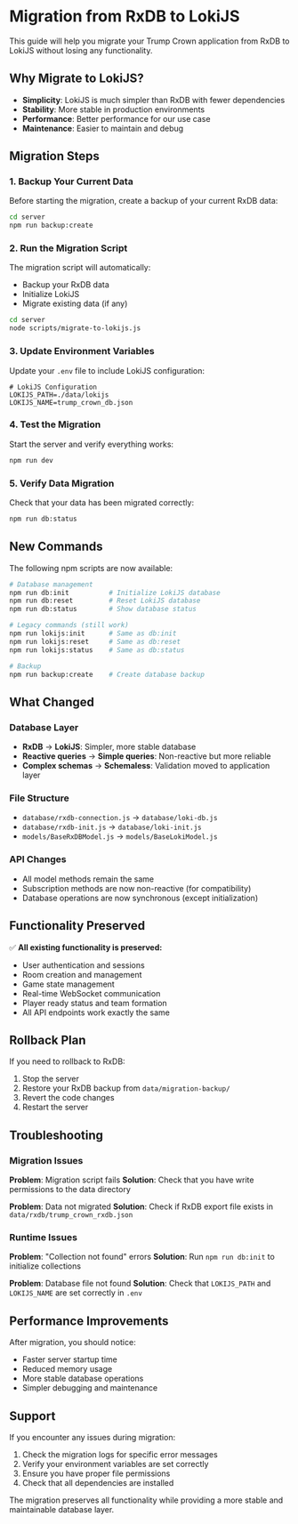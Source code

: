 # Migration from RxDB to LokiJS

This guide will help you migrate your Trump Crown application from RxDB to LokiJS without losing any functionality.

## Why Migrate to LokiJS?

- **Simplicity**: LokiJS is much simpler than RxDB with fewer dependencies
- **Stability**: More stable in production environments
- **Performance**: Better performance for our use case
- **Maintenance**: Easier to maintain and debug

## Migration Steps

### 1. Backup Your Current Data

Before starting the migration, create a backup of your current RxDB data:

```bash
cd server
npm run backup:create
```

### 2. Run the Migration Script

The migration script will automatically:
- Backup your RxDB data
- Initialize LokiJS
- Migrate existing data (if any)

```bash
cd server
node scripts/migrate-to-lokijs.js
```

### 3. Update Environment Variables

Update your `.env` file to include LokiJS configuration:

```env
# LokiJS Configuration
LOKIJS_PATH=./data/lokijs
LOKIJS_NAME=trump_crown_db.json
```

### 4. Test the Migration

Start the server and verify everything works:

```bash
npm run dev
```

### 5. Verify Data Migration

Check that your data has been migrated correctly:

```bash
npm run db:status
```

## New Commands

The following npm scripts are now available:

```bash
# Database management
npm run db:init          # Initialize LokiJS database
npm run db:reset         # Reset LokiJS database
npm run db:status        # Show database status

# Legacy commands (still work)
npm run lokijs:init      # Same as db:init
npm run lokijs:reset     # Same as db:reset
npm run lokijs:status    # Same as db:status

# Backup
npm run backup:create    # Create database backup
```

## What Changed

### Database Layer
- **RxDB** → **LokiJS**: Simpler, more stable database
- **Reactive queries** → **Simple queries**: Non-reactive but more reliable
- **Complex schemas** → **Schemaless**: Validation moved to application layer

### File Structure
- `database/rxdb-connection.js` → `database/loki-db.js`
- `database/rxdb-init.js` → `database/loki-init.js`
- `models/BaseRxDBModel.js` → `models/BaseLokiModel.js`

### API Changes
- All model methods remain the same
- Subscription methods are now non-reactive (for compatibility)
- Database operations are now synchronous (except initialization)

## Functionality Preserved

✅ **All existing functionality is preserved:**
- User authentication and sessions
- Room creation and management
- Game state management
- Real-time WebSocket communication
- Player ready status and team formation
- All API endpoints work exactly the same

## Rollback Plan

If you need to rollback to RxDB:

1. Stop the server
2. Restore your RxDB backup from `data/migration-backup/`
3. Revert the code changes
4. Restart the server

## Troubleshooting

### Migration Issues

**Problem**: Migration script fails
**Solution**: Check that you have write permissions to the data directory

**Problem**: Data not migrated
**Solution**: Check if RxDB export file exists in `data/rxdb/trump_crown_rxdb.json`

### Runtime Issues

**Problem**: "Collection not found" errors
**Solution**: Run `npm run db:init` to initialize collections

**Problem**: Database file not found
**Solution**: Check that `LOKIJS_PATH` and `LOKIJS_NAME` are set correctly in `.env`

## Performance Improvements

After migration, you should notice:
- Faster server startup time
- Reduced memory usage
- More stable database operations
- Simpler debugging and maintenance

## Support

If you encounter any issues during migration:

1. Check the migration logs for specific error messages
2. Verify your environment variables are set correctly
3. Ensure you have proper file permissions
4. Check that all dependencies are installed

The migration preserves all functionality while providing a more stable and maintainable database layer.